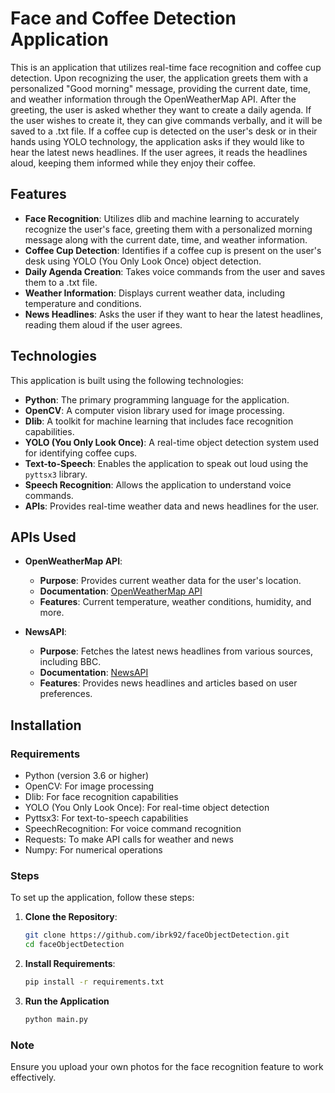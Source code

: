 # Face and Coffee Detection Application
This is an application that utilizes real-time face recognition and coffee cup detection. Upon recognizing the user, the application greets them with a personalized "Good morning" message, providing the current date, time, and weather information through the OpenWeatherMap API. 
After the greeting, the user is asked whether they want to create a daily agenda. If the user wishes to create it, they can give commands verbally, and it will be saved to a .txt file. 
If a coffee cup is detected on the user's desk or in their hands using YOLO technology, the application asks if they would like to hear the latest news headlines. If the user agrees, it reads the headlines aloud, keeping them informed while they enjoy their coffee.
## Features

- **Face Recognition**: Utilizes dlib and machine learning to accurately recognize the user's face, greeting them with a personalized morning message along with the current date, time, and weather information.
- **Coffee Cup Detection**: Identifies if a coffee cup is present on the user's desk using YOLO (You Only Look Once) object detection.
- **Daily Agenda Creation**: Takes voice commands from the user and saves them to a .txt file.
- **Weather Information**: Displays current weather data, including temperature and conditions.
- **News Headlines**: Asks the user if they want to hear the latest headlines, reading them aloud if the user agrees.

## Technologies

This application is built using the following technologies:

- **Python**: The primary programming language for the application.
- **OpenCV**: A computer vision library used for image processing.
- **Dlib**: A toolkit for machine learning that includes face recognition capabilities.
- **YOLO (You Only Look Once)**: A real-time object detection system used for identifying coffee cups.
- **Text-to-Speech**: Enables the application to speak out loud using the `pyttsx3` library.
- **Speech Recognition**: Allows the application to understand voice commands.
- **APIs**: Provides real-time weather data and news headlines for the user.
  
## APIs Used

- **OpenWeatherMap API**: 
  - **Purpose**: Provides current weather data for the user's location.
  - **Documentation**: [OpenWeatherMap API](https://openweathermap.org/api)
  - **Features**: Current temperature, weather conditions, humidity, and more.
  
- **NewsAPI**: 
  - **Purpose**: Fetches the latest news headlines from various sources, including BBC.
  - **Documentation**: [NewsAPI](https://newsapi.org/)
  - **Features**: Provides news headlines and articles based on user preferences.
 
## Installation

### Requirements
- Python (version 3.6 or higher)
- OpenCV: For image processing
- Dlib: For face recognition capabilities
- YOLO (You Only Look Once): For real-time object detection
- Pyttsx3: For text-to-speech capabilities
- SpeechRecognition: For voice command recognition
- Requests: To make API calls for weather and news
- Numpy: For numerical operations

### Steps
To set up the application, follow these steps:

1. **Clone the Repository**:
   ```bash
   git clone https://github.com/ibrk92/faceObjectDetection.git
   cd faceObjectDetection
2. **Install Requirements**:
   ```bash
   pip install -r requirements.txt
   
4. **Run the Application**
   ```bash
   python main.py

### Note
Ensure you upload your own photos for the face recognition feature to work effectively.

